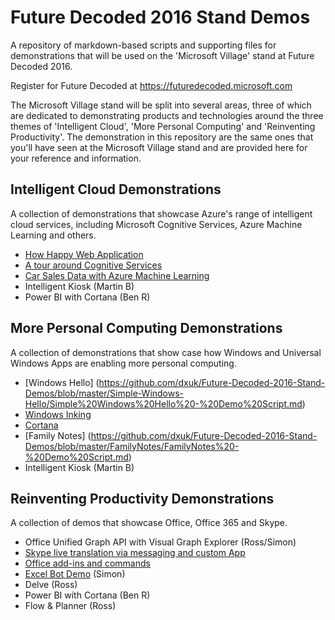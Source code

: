 # Future Decoded 2016 Stand Demos
A repository of markdown-based scripts and supporting files for demonstrations that will be used on the 'Microsoft Village' stand at Future Decoded 2016.

Register for Future Decoded at https://futuredecoded.microsoft.com

The Microsoft Village stand will be split into several areas, three of which are dedicated to demonstrating products and technologies around the three themes of 'Intelligent Cloud', 'More Personal Computing' and 'Reinventing Productivity'. The demonstration in this repository are the same ones that you'll have seen at the Microsoft Village stand and are provided here for your reference and information.

## Intelligent Cloud Demonstrations
A collection of demonstrations that showcase Azure's range of intelligent cloud services, including Microsoft Cognitive Services, Azure Machine Learning and others.
* [How Happy Web Application](https://github.com/dxuk/Future-Decoded-2016-Stand-Demos/blob/master/How%20Happy%20Web%20Application/How%20Happy%20Web%20Application%20-%20Demo%20Script.md)
* [A tour around Cognitive Services](https://github.com/dxuk/Future-Decoded-2016-Stand-Demos/blob/master/A%20Tour%20Around%20Cognitive%20Services/A%20Tour%20Around%20Cognitive%20Services%20-%20Demo%20Script.md)
* [Car Sales Data with Azure Machine Learning](https://github.com/dxuk/Future-Decoded-2016-Stand-Demos/blob/master/Car%20Sales%20Data%20with%20Azure%20Machine%20Learning/Car%20Sales%20Data%20with%20Azure%20Machine%20Learning.md)
* Intelligent Kiosk (Martin B)
* Power BI with Cortana (Ben R)

## More Personal Computing Demonstrations
A collection of demonstrations that show case how Windows and Universal Windows Apps are enabling more personal computing.
* [Windows Hello] (https://github.com/dxuk/Future-Decoded-2016-Stand-Demos/blob/master/Simple-Windows-Hello/Simple%20Windows%20Hello%20-%20Demo%20Script.md)
* [Windows Inking](https://github.com/dxuk/Future-Decoded-2016-Stand-Demos/blob/master/Windows%20Inking/Windows%20Inking.md)
* [Cortana](https://github.com/dxuk/Future-Decoded-2016-Stand-Demos/blob/master/Cortana/Cortana.md)
* [Family Notes] (https://github.com/dxuk/Future-Decoded-2016-Stand-Demos/blob/master/FamilyNotes/FamilyNotes%20-%20Demo%20Script.md)
* Intelligent Kiosk (Martin B)

## Reinventing Productivity Demonstrations
A collection of demos that showcase Office, Office 365 and Skype.
* Office Unified Graph API with Visual Graph Explorer (Ross/Simon)
* [Skype live translation via messaging and custom App](https://github.com/dxuk/Future-Decoded-2016-Stand-Demos/blob/master/Translator/Translation%20Demo%20Script.md)
* [Office add-ins and commands](https://github.com/dxuk/Future-Decoded-2016-Stand-Demos/blob/master/Office%20add-ins%20and%20commands/Office%20add-ins%20and%20commands.md)
* [Excel Bot Demo](https://github.com/dxuk/Future-Decoded-2016-Stand-Demos/blob/master/ExcelBot/Excelbot.md) (Simon)
* Delve (Ross)
* Power BI with Cortana (Ben R)
* Flow & Planner (Ross)
